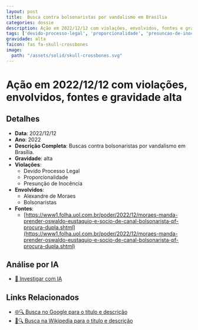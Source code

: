 ```yaml
---
layout: post
title:  Busca contra bolsonaristas por vandalismo em Brasília
categories: dossie
description: Ação em 2022/12/12 com violações, envolvidos, fontes e gravidade alta
tags: ['devido-processo-legal', 'proporcionalidade', 'presuncao-de-inocencia', 'alexandre-de-moraes', 'bolsonaristas', 'gravidade-alta']
gravidade: alta
faicon: fas fa-skull-crossbones
image:
  path: "/assets/solid/skull-crossbones.svg"
---
```


# Ação em 2022/12/12 com violações, envolvidos, fontes e gravidade alta

## Detalhes
- **Data**: 2022/12/12
- **Ano**: 2022
- **Descrição Completa**: Buscas contra bolsonaristas por vandalismo em Brasília.
- **Gravidade**: alta <i class="fas fa-skull-crossbones fa-2x"></i>
- **Violações**:
  - Devido Processo Legal
  - Proporcionalidade
  - Presunção de Inocência
- **Envolvidos**:
  - Alexandre de Moraes
  - Bolsonaristas
- **Fontes**:
  - [https://www1.folha.uol.com.br/poder/2022/12/moraes-manda-prender-oswaldo-eustaquio-e-socio-de-canal-bolsonarista-pf-procura-dupla.shtml](https://www1.folha.uol.com.br/poder/2022/12/moraes-manda-prender-oswaldo-eustaquio-e-socio-de-canal-bolsonarista-pf-procura-dupla.shtml)

## Análise por IA
- [🤖 Investigar com IA](https://www.perplexity.ai/search?q=%22Alexandre%20de%20Moraes%22%20Busca%20contra%20bolsonaristas%20por%20vandalismo%20em%20Bras%C3%ADlia%20Buscas%20contra%20bolsonaristas%20por%20vandalismo%20em%20Bras%C3%ADlia.%20Devido%20Processo%20Legal%20Proporcionalidade%20Presun%C3%A7%C3%A3o%20de%20Inoc%C3%AAncia%202022%20gravidade%20alta)

## Links Relacionados
- [🌐🔍 Busca no Google para o título e descrição](https://www.google.com/search?q=%22Alexandre%20de%20Moraes%22%20Busca%20contra%20bolsonaristas%20por%20vandalismo%20em%20Bras%C3%ADlia%20Buscas%20contra%20bolsonaristas%20por%20vandalismo%20em%20Bras%C3%ADlia.%20Devido%20Processo%20Legal%20Proporcionalidade%20Presun%C3%A7%C3%A3o%20de%20Inoc%C3%AAncia%202022%20gravidade%20alta)
- [📖🔍 Busca na Wikipedia para o título e descrição](https://pt.wikipedia.org/w/index.php?search=%22Alexandre%20de%20Moraes%22%20Busca%20contra%20bolsonaristas%20por%20vandalismo%20em%20Bras%C3%ADlia%20Buscas%20contra%20bolsonaristas%20por%20vandalismo%20em%20Bras%C3%ADlia.%20Devido%20Processo%20Legal%20Proporcionalidade%20Presun%C3%A7%C3%A3o%20de%20Inoc%C3%AAncia%202022%20gravidade%20alta)

